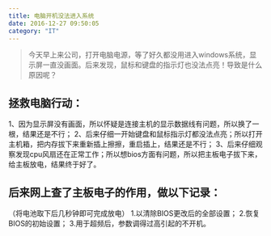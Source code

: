 ```yaml
---
title: 电脑开机没法进入系统
date: 2016-12-27 09:50:05
category: "IT"
---
```

> 今天早上来公司，打开电脑电源，等了好久都没用进入windows系统，显示屏一直没画面。后来发现，鼠标和键盘的指示灯也没法点亮！导致是什么原因呢？

## 拯救电脑行动：

1、因为显示屏没有画面，所以怀疑是连接主机的显示数据线有问题，所以换了一根，结果还是不行；
2、后来仔细一开始键盘和鼠标指示灯都没法点亮；所以打开主机箱，把内存拔下来重新插上擦擦，重启插上，结果还是不行；
3、后来仔细观察发现cpu风扇还在正常工作；所以想bios方面有问题，所以把主板电子拔下来，给主板放电，结果终于好了。


## 后来网上查了主板电子的作用，做以下记录：

（将电池取下后几秒钟即可完成放电）
1.以清除BIOS更改后的全部设置；
2.恢复BIOS的初始设置；
3.用于超频后，参数调得过高引起的不开机。

